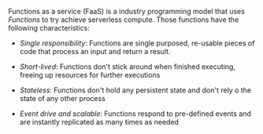 
Functions as a service (FaaS) is a industry programming model that uses *Functions* to try achieve serverless compute. Those functions have the following characteristics:

- *Single responsibility*: Functions are single purposed, re-usable pieces of code that process an input and return a result.

- *Short-lived*: Functions don't stick around when finished executing, freeing up resources for further executions

- *Stateless*: Functions don't hold any persistent state and don't rely o the state of any other process

- *Event drive and scalable*: Functions respond to pre-defined events and are instantly replicated as many times as needed
